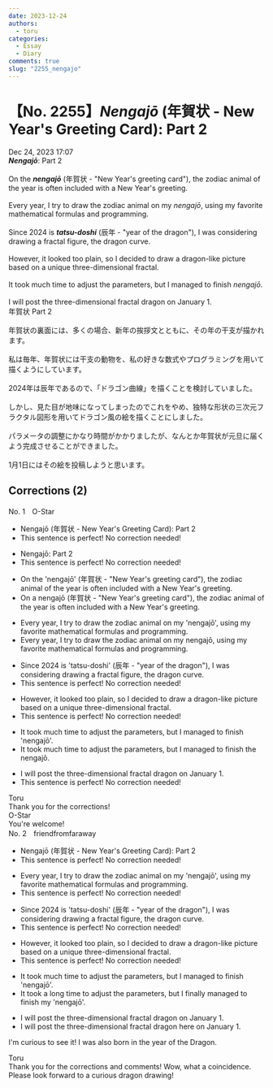 ```yaml
---
date: 2023-12-24
authors:
  - toru
categories:
  - Essay
  - Diary
comments: true
slug: "2255_nengajo"
---
```


# 【No. 2255】<strong><em>Nengajō</strong></em> (年賀状 - New Year's Greeting Card): Part 2
<div class="date">Dec 24, 2023 17:07</div>
<div id="post"><div id="body_show_ori">
<strong><em>Nengajō</strong></em>: Part 2<br/><br/>On the <strong><em>nengajō</em></strong> (年賀状 - "New Year's greeting card"), the zodiac animal of the year is often included with a New Year's greeting.<br/><br/>Every year, I try to draw the zodiac animal on my <em>nengajō</em>, using my favorite mathematical formulas and programming.<br/><br/>Since 2024 is <strong><em>tatsu-doshi</em></strong> (辰年 - "year of the dragon"), I was considering drawing a fractal figure, the dragon curve.<br/><br/>However, it looked too plain, so I decided to draw a dragon-like picture based on a unique three-dimensional fractal.<br/><br/>It took much time to adjust the parameters, but I managed to finish <em>nengajō</em>.<br/><br/>I will post the three-dimensional fractal dragon on January 1.
</div></div>

<!-- more -->

<div id="post_ja"><div id="body_show_mo">
年賀状 Part 2<br/><br/>年賀状の裏面には、多くの場合、新年の挨拶文とともに、その年の干支が描かれます。<br/><br/>私は毎年、年賀状には干支の動物を、私の好きな数式やプログラミングを用いて描くようにしています。<br/><br/>2024年は辰年であるので、「ドラゴン曲線」を描くことを検討していました。<br/><br/>しかし、見た目が地味になってしまったのでこれをやめ、独特な形状の三次元フラクタル図形を用いてドラゴン風の絵を描くことにしました。<br/><br/>パラメータの調整にかなり時間がかかりましたが、なんとか年賀状が元旦に届くよう完成させることができました。<br/><br/>1月1日にはその絵を投稿しようと思います。
</div></div>

## Corrections (2)
<div id="block"><div class="first_name"> No. 1　<span class="just_name">O-Star</span></div><div id="block2">
<ul class="correction_field">
<li class="incorrect">Nengajō (年賀状 - New Year's Greeting Card): Part 2</li>
<li class="corrected perfect">This sentence is perfect! No correction needed!</li>
</ul>
<ul class="correction_field">
<li class="incorrect">Nengajō: Part 2</li>
<li class="corrected perfect">This sentence is perfect! No correction needed!</li>
</ul>
<ul class="correction_field">
<li class="incorrect">On the 'nengajō' (年賀状 - "New Year's greeting card"), the zodiac animal of the year is often included with a New Year's greeting.</li>
<li class="corrected correct">
On <span class="f_bold">a</span> <span class="f_bold">nengajō </span>(年賀状 - "New Year's greeting card"), the zodiac animal of the year is often included with a New Year's greeting.
</li>
</ul>
<ul class="correction_field">
<li class="incorrect">Every year, I try to draw the zodiac animal on my 'nengajō', using my favorite mathematical formulas and programming.</li>
<li class="corrected correct">
Every year, I try to draw the zodiac animal on my <span class="f_bold">nengajō,</span> using my favorite mathematical formulas and programming.
</li>
</ul>
<ul class="correction_field">
<li class="incorrect">Since 2024 is 'tatsu-doshi' (辰年 - "year of the dragon"), I was considering drawing a fractal figure, the dragon curve.</li>
<li class="corrected perfect">This sentence is perfect! No correction needed!</li>
</ul>
<ul class="correction_field">
<li class="incorrect">However, it looked too plain, so I decided to draw a dragon-like picture based on a unique three-dimensional fractal.</li>
<li class="corrected perfect">This sentence is perfect! No correction needed!</li>
</ul>
<ul class="correction_field">
<li class="incorrect">It took much time to adjust the parameters, but I managed to finish 'nengajō'.</li>
<li class="corrected correct">
It took much time to adjust the parameters, but I managed to finish <span class="f_bold">the</span> <span class="f_bold">nengajō.</span>
</li>
</ul>
<ul class="correction_field">
<li class="incorrect">I will post the three-dimensional fractal dragon on January 1.</li>
<li class="corrected perfect">This sentence is perfect! No correction needed!</li>
</ul>
</div><div class="name"><span class="just_name">Toru</span><br>
Thank you for the corrections!
</div>
<div class="name"><span class="just_name">O-Star</span><br>
You're welcome!
</div>
</div>
<div id="block"><div class="first_name"> No. 2　<span class="just_name">friendfromfaraway</span></div><div id="block2">
<ul class="correction_field">
<li class="incorrect">Nengajō (年賀状 - New Year's Greeting Card): Part 2</li>
<li class="corrected perfect">This sentence is perfect! No correction needed!</li>
</ul>
<ul class="correction_field">
<li class="incorrect">Every year, I try to draw the zodiac animal on my 'nengajō', using my favorite mathematical formulas and programming.</li>
<li class="corrected perfect">This sentence is perfect! No correction needed!</li>
</ul>
<ul class="correction_field">
<li class="incorrect">Since 2024 is 'tatsu-doshi' (辰年 - "year of the dragon"), I was considering drawing a fractal figure, the dragon curve.</li>
<li class="corrected perfect">This sentence is perfect! No correction needed!</li>
</ul>
<ul class="correction_field">
<li class="incorrect">However, it looked too plain, so I decided to draw a dragon-like picture based on a unique three-dimensional fractal.</li>
<li class="corrected perfect">This sentence is perfect! No correction needed!</li>
</ul>
<ul class="correction_field">
<li class="incorrect">It took much time to adjust the parameters, but I managed to finish 'nengajō'.</li>
<li class="corrected correct">
It took <span class="f_gray">a</span><span class="f_blue"> long time to</span> adjust the parameters, but I <span class="f_blue">finally </span>managed to finish my 'nengajō'.
</li>
</ul>
<ul class="correction_field">
<li class="incorrect">I will post the three-dimensional fractal dragon on January 1.</li>
<li class="corrected correct">
I will post the three-dimensional fractal dragon <span class="f_blue">here </span>on January 1.
</li>
</ul>
<p class="comment_small">
 I'm curious to see it! I was also born in the year of the Dragon.
</p>

</div><div class="name"><span class="just_name">Toru</span><br>
Thank you for the corrections and comments! Wow, what a coincidence. Please look forward to a curious dragon drawing!
</div>
</div>
